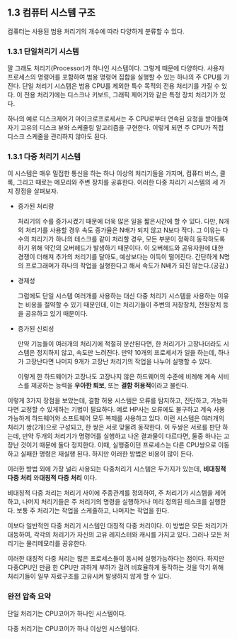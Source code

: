 ## 1.3 컴퓨터 시스템 구조

컴퓨터는 사용된 범용 처리기의 개수에 따라 다양하게 분류할 수 있다.



### 1.3.1 단일처리기 시스템

말 그래도 처리기(Processor)가 하나인 시스템이다. 그렇게 때문에 다양하다. 사용자 프로세스의 명령어를 포함하여 범용 명령어 집합을 실행할 수 있는 하나의 주 CPU를 가진다. 단일 처리기 시스템은 범용 CPU를 제외한 특수 목적의 전용 처리기를 가질 수 있다. 이 전용 처리기에는 디스크나 키보드, 그래픽 제어기와 같은 특정 장치 처리기가 있다.

하나의 예로 디스크제어기 마이크로프로세서는 주 CPU로부터 연속된 요청을 받아들여 자기 고유의 디스크 뷰와 스케줄링 알고리즘을 구현한다. 이렇게 되면 주 CPU가 직접 디스크 스케줄을 관리하지 않아도 된다.

### 1.3.1 다중 처리기 시스템

이 시스템은 매우 밀접한 통신을 하는 하나 이상의 처리기들을 가지며, 컴퓨터 버스, 클록, 그리고 때로는 메모리와 주변 장치를 공휴한다. 이러한 다중 처리기 시스템의 세 가지 장점을 살펴보자.

* 증가된 처리량

  처리기의 수를 증가시켰기 때문에 더욱 많은 일을 짧은시간에 할 수 있다. 다만, N개의 처리기를 사용할 경우 속도 증가율은 N배가 되지 않고 N보다 작다. 그 이유는 다수의 처리기가 하나의 테스크를 같이 처리할 경우, 모든 부분이 정확히 동작하도록 하기 위해 약간의 오버헤드가 발생하기 때문이다. 이 오버헤드와 공유자원에 대한 경쟁이 더해져 추가의 처리기를 달아도, 예상보다는 이득이 떨어진다. 간단하게 N명의 프로그래머가 하나의 작업을 실행한다고 해서 속도가 N배가 되진 않는다.(공감.)

* 경제성

  그럼에도 단일 시스템 여러개를 사용하는 대신 다중 처리기 시스템을 사용하는 이유는 비용을 절약할 수 있기 때문인데, 이는 처리기들이 주변의 저장장치, 전원장치 등을 공유하고 있기 때문이다. 

* 증가된 신뢰성

  만약 기능들이 여러개의 처리기에 적절히 분산된다면, 한 처리기가 고장나더라도 시스템은 정지하지 않고, 속도만 느려진다. 만약 10개의 프로세서가 일을 하는데, 하나가 고장난다면 나머지 9개가 고장난 처리기의 작업을 나누어 실행할 수 있다.

  이렇게 한 하드웨어가 고장나도 고장나지 않은 하드웨어의 수준에 비례해 계속 서비스를 제공하는 능력을 **우아한 퇴보**, 또는 **결함 허용적**이라고 불린다.

이렇게 3가지 장점을 보았는데, 결함 허용 시스템은 오류를 탐지하고, 진단하고, 가능하다면 교정할 수 있게하는 기법이 필요하다. 예로 HP사는 오류에도 불구하고 계속 사용 가능하게 하드웨어와 소프트웨어 모두 복제를 사용하고 있다. 이런 시스템은 여러개의 처리기 쌍(2개)으로 구성되고, 한 쌍은 서로 맞물려 동작한다. 이 두쌍은 서로를 판단 하는데, 만약 두개의 처리기가 명령어를 실행하고 나온 결과물이 다르다면, 둘중 하나는 고장난 것이기 때문에 둘다 정지한다. 이때, 실행중이던 프로세스는 다른 CPU쌍으로 이동하고 실패한 명령은 재실행 된다. 하지만 이러한 방법은 비용이 많이 든다.

이러한 방법 외에 가장 널리 사용되는 다중처리기 시스템은 두가지가 있는데, **비대칭적 다중 처리** 와**대칭적 다중 처리** 이다.

비대칭적 다중 처리는 처리기 사이에 주종관계를 정의하여, 주 처리기가 시스템을 제어하고, 나머지 처리기들은 주 처리기의 명령을 실행하거나 미리 정의된 테스크를 실행한다. 보통 주 처리기는 작업을 스케줄하고, 나머지는 작업을 한다.

이보다 일반적인 다중 처리기 시스템인 대칭적 다중 처리이다. 이  방법은 모든 처리기가 대등하여, 각각의 처리기가 자신의 고유 레지스터와 캐시를 가지고 있다. 그러나 모든 처리기는 물리메모리를 공유한다.

이러한 대칭적 다중 처리는 많은 프로세스들이 동시에 실행가능하다는 점이다. 하지만 다중CPU인 만큼 한 CPU만 과하게 부하가 걸려 비효율하게 동작하는 것을 막기 위해 처리기들이 일부 자료구조를 고유시켜 발생하지 않게 할 수 있다.

### 완전 압축 요약

단일 처리기는 CPU코어가 하나인 시스템이다.

다중 처리기는 CPU코어가 하나 이상인 시스템이다.